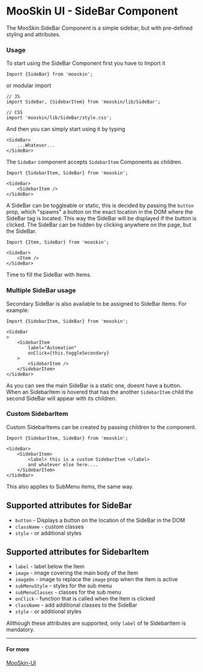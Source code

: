 # MooSkin UI - SideBar Component

The MooSkin SideBar Component is a simple sidebar, but with pre-defined styling and attributes.

### Usage

To start using the SideBar Component first you have to Import it

```
Import {SideBar} from 'mooskin';
```
or modular import
```
// JS
import SideBar, {SidebarItem} from 'mooskin/lib/SideBar';

// CSS
import 'mooskin/lib/SideBar/style.css';
```

And then you can simply start using it by typing

```
<SideBar>
    ...Whatever...
</SideBar>
```

The `SideBar` component accepts `SidebarItem` Components as children.

```
Import {SidebarItem, SideBar} from 'mooskin';

<SideBar>
    <SidebarItem />
</SideBar>
```

A SideBar can be toggleable or static, this is decided by passing the `button` prop, which "spawns" a button on the exact location in the DOM where the SideBar tag is located.
This way the SideBar will be displayed if the button is clicked. The SideBar can be hidden by clicking anywhere on the page, but the SideBar.

```
Import {Item, SideBar} from 'mooskin';

<SideBar>
    <Item />
</SideBar>
```

Time to fill the SideBar with Items.

### Multiple SideBar usage

Secondary SideBar is also available to be assigned to SideBar Items. For example:

```
Import {SidebarItem, SideBar} from 'mooskin';

<SideBar
>
    <SidebarItem
        label="Automation"
        onClick={this.toggleSecondary}
    >
        <SidebarItem />
    </SidebarItem>
</SideBar>

```

As you can see the main SideBar is a static one, doesnt have a button. When an SidebarItem is hovered that has the another `SidebarItem` child the second SideBar will appear with its children.

### Custom SidebarItem

Custom SidebarItems can be created by passing children to the component.

```
Import {SidebarItem, SideBar} from 'mooskin';

<SideBar>
    <SidebarItem>
        <label> this is a custom SidebarItem </label>
        and whatever else here....
    </SidebarItem>
</SideBar>

```

This also applies to SubMenu items, the same way.

<div class="playground-doc">

## Supported attributes for SideBar 

* `button` - Displays a button on the location of the SideBar in the DOM
* `className` - custom classes
* `style` - or additional styles

## Supported attributes for SidebarItem

* `label` - label below the Item
* `image` - image covering the main body of the Item
* `imageOn` - image to replace the `image` prop when the Item is active
* `subMenuStyle` - styles for the sub menu
* `subMenuClasses` - classes for the sub menu
* `onClick` - function that is called when the Item is clicked
* `className` - add additional classes to the SideBar
* `style` - or additional styles

</div>

Allthough these attributes are supported, only `label` of te SidebarItem is mandatory.

___

#### For more

[MooSkin-UI](https://github.com/moosend/mooskin-ui)
